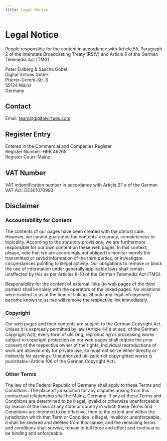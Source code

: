 ```yaml
---
title: Legal Notice
---
```

# Legal Notice

People responsible for the content in accordance with Article 55, Paragraph 2 of the Interstate Broadcasting Treaty (RStV) and Article 5 of the German Telemedia Act (TMG)

Peter Eulberg & Sascha Göbel  
Digital Virtues GmbH  
Pfarrer-Grimm-Str. 6  
55124 Mainz  
Germany

## Contact
Email: team@digitalvirtues.com

## Register Entry
Entered in the Commercial and Companies Register  
Register Number: HRB 46265  
Register Court: Mainz

## VAT Number
VAT indentification number in accordance with Article 27 a of the German VAT Act: DE301070993

## Disclaimer
### Accountability for Content
The contents of our pages have been created with the utmost care. However, we cannot guarantee the contents’ accuracy, completeness or topicality. According to the statutory provisions, we are furthermore responsible for our own content on these web pages. In this context, please, note that we are accordingly not obliged to monitor merely the transmitted or saved information of the third parties, or investigate circumstances pointing to illegal activity. Our obligations to remove or block the use of information under generally applicable laws shall remain unaffected by this as per Articles 8-10 of the German Telemedia Act (TMG).

Responsibility for the content of external links (to web pages of the third parties) shall lie solely with the operators of the linked pages. No violations were evident to us at the time of linking. Should any legal infringement become known to us, we will remove the respective link immediately.

### Copyright
Our web pages and their contents are subject to the German Copyright Act. Unless it is expressly permitted by law (Article 44 a et seq. of the German Copyright Act), every form of utilizing, reproducing or processing works subject to copyright protection on our web pages shall require the prior consent of the respective owner of the rights. Individual reproductions of work are allowed only for private use, so must not serve either directly or indirectly for earnings. Unauthorized utilization of copyrighted works is punishable (Article 106 of the German Copyright Act).

### Other Terms
The law of the Federal Republic of Germany shall apply to these Terms and Conditions. The place of jurisdiction for any disputes arising from this contractual relationship shall be Mainz, Germany. If any of these Terms and Conditions are determined to be illegal, invalid or otherwise unenforceable by reason of the laws of any state or country in which these Terms and Conditions are intended to be effective, then to the extent and within the jurisdiction which that Term or Condition is illegal, invalid or unenforceable, it shall be severed and deleted from this clause, and the remaining terms and conditions shall survive, remain in full force and effect and continue to be binding and enforceable.

